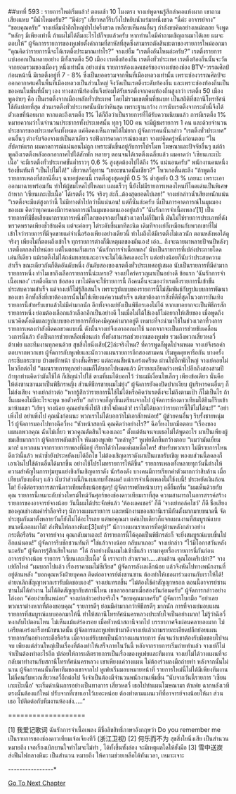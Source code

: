 ##บทที่ 593 : รายการใหม่เริ่มแล้ว!
ตอนเช้า
10 โมงตรง
จางเย่พูดจนรู้สึกลำคอแห้งผาก เขาถามเสียงแหบ “มีน้ำไหมครับ?”
“มีค่ะๆ” เสี่ยวหลวี่รีบวิ่งไปหยิบน้ำแร่มาหนึ่งขวด “นี่ค่ะ อาจารย์จาง”
“ขอบคุณครับ” จางเย่ดื่มน้ำอึกใหญ่ปาไปครึ่งขวด เหลือบเห็นคนอื่นๆ กำลังขบคิดอย่างเหม่อลอย จึงพูด “หลักๆ มีเพียงเท่านี้ ถ้าผมไม่ได้ลืมอะไรไปก็จบแล้วครับ หากท่านใดมีคำถามเชิญถามมาได้เลย ผมจะตอบให้”
ผู้จัดการรายการของหูเฟยตั้งคำถามที่สาหัสที่สุดซึ่งสามารถตัดสินชะตาของรายการใหม่ออกมา “คุณคิดว่ารายการนี้จะได้เรตติ้งประมาณเท่าไร?”
จางเย่ยิ้ม “เรตติ้งอันไหนล่ะครับ?”
เรตติ้งรายการแบ่งออกเป็นหลายอย่าง มีทั้งเรตติ้ง 50 เมือง เรตติ้งท้องถิ่น เรตติ้งทั่วประเทศ
เรตติ้งท้องถิ่นนั้นจะวัดจากยอดรวมของเมืองๆ หนึ่งเท่านั้น อย่างเช่น รายการห้องเลคเชอร์ของจางเย่ของช่อง BTV-วรรณศิลป์ก่อนหน้านี้ มีเรตติ้งอยู่ที่ 7 - 8% ซึ่งเป็นยอดรวมจากพื้นที่เมืองหลวงเท่านั้น เพราะช่องวรรณศิลป์จะออกอากาศแค่ในพื้นที่เมืองหลวงเป็นส่วนใหญ่ จึงวัดเป็นเรตติ้งระดับท้องถิ่น และเพราะช่องท้องถิ่นเป็นของคนในพื้นที่นั้นๆ เอง ทางสถานีท้องถิ่นจึงย่อมได้รับเรตติ้งจากคนท้องถิ่นสูงกว่า
เรตติ้ง 50 เมือง พูดง่ายๆ คือ เป็นเรตติ้งจากเมืองหลักทั่วประเทศ โดยไม่รวมเขตพื้นที่ชนบท เป็นสถิติที่สถานีโทรทัศน์ใช้กันบ่อยที่สุด
ส่วนเรตติ้งทั่วประเทศนั้นนับว่าหินสุด เพราะฐานกว้าง การนับเรตติ้งจากระดับนี้จึงได้ตัวเลขที่น้อยมาก หากแตะถึงเรตติ้ง 1% ได้ก็ถือว่าเป็นรายการที่ได้รับความนิยมแล้ว การมีเรตติ้ง 1% หมายความว่าในจำนวนประชากรทั้งประเทศนั้น ทุกๆ 100 คน จะมีผู้ชมรายการ 1 คน และด้วยจำนวนประชากรของประเทศจีนทั้งหมด แค่คิดคงเห็นภาพได้ไม่ยาก
ผู้จัดการคนนั้นกล่าว “เรตติ้งทั่วประเทศ”
คนอื่นๆ ต่างจับจ้องจางเย่เป็นตาเดียว รอฟังการคาดการณ์ของเขา
จางเย่คิดครู่หนึ่งก่อนตอบ “ในสัปดาห์แรก ผมคาดการณ์แน่นอนไม่ถูก เพราะมันขึ้นอยู่กับการโปรโมท โฆษณาและปัจจัยอื่นๆ แต่ถ้าพูดถึงเรตติ้งหลังออกอากาศไปได้สักพัก หลายๆ ตอนจนได้เรตติ้งเฉลี่ยแล้ว ผมคาดว่า ‘เซียนเกะเป๊ะเนื้อ’ จะมีเรตติ้งทั่วประเทศขั้นต่ำราวๆ 0.6 % สูงสุดต้องไปได้ถึง 1% แน่นอนครับ”
พนักงานคนหนึ่งร้องขึ้นทันที “เป็นไปไม่ได้!”
เสี่ยวหลวี่อุทาน “เยอะขนาดนั้นเชียว?”
โหวเกอตื่นตะลึง “ถ้าพูดถึงรายการเพลงที่สถานีอื่นๆ ฉายอยู่ตอนนี้ เรตติ้งสูงสุดอยู่ที่ 0.5 % ต่ำสุดยัง 0.3 % เลยนะ เพราะเอาออกมาฉายพร้อมกัน ทำให้ผู้ชมไหลไปไหลมา แถมเร็วๆ นี้ยังไม่มีรายการเพลงไหนที่โดดเด่นเป็นพิเศษ ถ้าหาก ‘เซียนเกะเป๊ะเนื้อ’ ได้เรตติ้ง 1% จริงๆ ล่ะก็..ต้องสุดยอดไปเลย!”
จางเย่กล่าวน้ำเสียงหนักแน่น “เรตติ้งจะมีแต่สูงกว่านี้ ไม่มีทางต่ำไปกว่านี้แน่นอน! แต่ก็นั่นล่ะครับ นี่เป็นการคาดการณ์ในมุมมองของผม คิดว่าทุกคนคงมีการคาดการณ์ในมุมของตนเองอยู่แล้ว”
‘ฉันรักการจำเนื้อเพลง’[1] เป็นรายการที่มีชื่อเสียงมากรายการหนึ่งที่โลกของจางเย่ในช่วงเวลาไม่กี่ปีมานี้ มันไม่ใช่รายการประเภทที่ดังพรวดพราดเพียงชั่วข้ามคืน แต่จะค่อยๆ ไต่ระดับขึ้นมาทีละนิด เดิมทีจางเย่ก็เหมือนกับพวกเขาที่ไม่เข้าใจว่ารายการที่มีจุดขายแค่จำเนื้อร้องเพียงอย่างเดียวนี้ ทำไมถึงได้มีเรตติ้งไม่เลวนัก ตอนหลังพอได้ดูจริงๆ เพียงไม่กี่ตอนถึงเข้าใจ ทุกรายการต่างก็มีเหตุผลของมันเอง! เอ่อ.. ถึงจะฉายมาหลายปีจนปีหลังๆ เรตติ้งตกลงไปหน่อย แต่ในตอนเริ่มแรก ‘ฉันรักการจำเนื้อเพลง’ นับเป็นรายการที่เปล่งประกายโดดเด่นทีเดียว แม้เรตติ้งไม่ได้ถล่มทลายและอาจจะไม่ได้เลิศเลออะไร แต่อย่างน้อยก็นับว่าประสบความสำเร็จ ขณะเดียวกันก็ติดอันดับหนึ่ง อันดับสองของเรตติ้งทั่วประเทศอยู่เสมอ นับเป็นรายการที่มีค่ามากรายการหนึ่ง
ทำไมเขาถึงเลือกรายการนี้น่ะเหรอ?
จางเย่ใคร่ครวญมาเป็นอย่างดี
ข้อแรก ‘ฉันรักการจำเนื้อเพลง’ เรตติ้งดีมาก
ข้อสอง เขาไม่คิดจะใช้รายการนี้ ถึงคนอื่นจะมองว่าเรตติ้งรายการนี้เข้าขั้นประสบความสำเร็จ แต่จางเย่ก็ไม่รู้สึกสนใจ เพราะรูปแบบของรายการนี้ไม่สัมพันธ์กับรูปแบบการพัฒนาของเขา อีกทั้งสิ่งที่เขาต้องการนั้นไม่ใช่เพียงแค่ความสำเร็จ แต่เขาต้องการสิ่งที่ดีที่สุดในวงการบันเทิง รายการนี้สำหรับเขาแล้วไม่มีค่ามากนัก อีกทั้งจางเย่ยังเป็นพิธีกรเองไม่ได้ หากเขาอยากจะเป็นพิธีกรสักรายการหนึ่ง ย่อมต้องเลือกแล้วเลือกอีกเป็นอย่างดี ในเมื่อไม่ได้ใช้เองก็ไม่อยากให้เสียของ เมื่อพูดถึงแนวคิดดั้งเดิมและรูปแบบของรายการก็ยังคงมีคุณค่ามากอยู่ดี เหมาะที่จะนำมาใช้ในช่วงเวลาที่วงการรายการเพลงกำลังติดคอขวดแบบนี้ ดังนั้นจางเย่จึงเอาออกมาใช้ นอกจากจะเป็นการช่วยขับเคลื่อนวงการนี้แล้ว ยังเป็นการช่วยเหลือเพื่อนเก่า ทั้งยังสามารถช่วยงานของหูเฟย รวมถึงพวกเสี่ยวหลวี่ ต้าเฟย และทีมงานทุกคนด้วย สุขสิ่งใยนิ่งเสีย[2]ล่ะจริงไหม?
ที่ควรพูดก็พูดไปจนหมด จางเย่จึงรอคำตอบจากพวกเขา
ผู้จัดการกับหูเฟยและนักวางแผนรายการอีกสองสามคน เริ่มพูดคุยหารือกัน บางครั้งกระซิบกระซาบ บ้างพยักหน้า บ้างสั่นศีรษะ แต่ละคนสีหน้าเคร่งเครียด
ผ่านไปอีกพักใหญ่
จางเย่คอยไม่ไหวอีกต่อไป “แผนรายการทุกอย่างผมก็ได้บอกไปหมดแล้ว มีรายละเอียดล่วงหน้าไปอีกถึงสองสามปี ถ้าทุกท่านคิดว่ามันใช้ได้ ก็เชิญนำไปใช้ ตามที่ผมได้บอกไว้ ว่าผมมีเงื่อนไขเล็กๆ เพียงข้อเดียว นั่นคือให้ต่งซานซานมาเป็นพิธีกรหญิง ส่วนพิธีกรชายผมไม่ยุ่ง”
ผู้จัดการยังคงปิดปากเงียบ
ผู้บริหารคนอื่นๆ ก็ไม่ส่งเสียง
จางเย่กล่าวต่อ “หากรู้สึกว่ารายการนี้ใช้ไม่ได้หรือคิดว่าเรตติ้งจะไม่ถึงตามเป้า ก็ไม่เป็นไร ถ้างั้นผมคงไม่มีอะไรจะพูด ขอตัวครับ” กล่าวจบก็ลุกขึ้นเตรียมจากไป
ผู้จัดการช่องดาวเทียมได้ยินก็รีบเข้ามาห้ามเขา “เฮ้ยๆ จางน้อย คุณอย่าเพิ่งไปสิ เข้าใจผิดแล้ว! เราไม่ได้บอกว่ารายการนี้ใช้ไม่ได้นะ!”
“อย่าเพิ่งไป อย่าเพิ่งไป คุณนั่งก่อนนะ พวกเราไม่ได้บอกว่าไม่เอาสักหน่อย!” ผู้ช่วยคนอื่นๆ รีบรั้งชายหนุ่มไว้
ผู้จัดการมองไปทางฉีอวี่หง “หัวหน้าสถานี คุณคิดว่าอย่างไร?”
ฉีอวี่หงโบกมือตอบ “เรื่องของแผนกพวกคุณ ฉันไม่เกี่ยว พวกคุณตัดสินใจเองเถอะ” ตั้งแต่ต้นจนจบเธอไม่ได้พูดอะไร มาเป็นเพียงผู้ชมเสียมากกว่า
ผู้จัดการพลันเข้าใจ หันมองหูเฟย “เหล่าหู?”
หูเฟยฉีกยิ้มกว้างตอบ “ผมว่ามันเยี่ยมมาก! แหวกแนวจากรายการเพลงที่มีอยู่ เรียกได้ว่าโดดเด่นเหนือใคร! สำหรับพวกเรา ไม่มีรายการไหนดีกว่านี้แล้ว หนำซ้ำยังประหยัดงบได้อีกโข ไม่ต้องเชิญดาราดังมาเป็นแขกรับเชิญ พองบส่วนนี้ลดลงก็เอาเงินไปใช้ด้านอื่นได้มากขึ้น อย่างใช้โปรโมทรายการให้ดีขึ้น”
รายการเพลงทั้งหลายทุกวันนี้ต่างให้ความสำคัญในการทุ่มทุนแย่งชิงกันเชิญดาราดัง นักร้องดัง บางคนมีการเรียกค่าตัวมากกว่าสิบล้าน เมื่อเทียบกับงบอื่นๆ แล้ว นับว่าส่วนนี้กินงบแทบทั้งหมด!
แต่การจำเนื้อเพลงไม่ใช้งบนี้! ประหยัดเงินก้อนโต!
ยิ่งดีต่อรายการสถานีดาวเทียมที่งบน้อยสุดๆ!
ผู้จัดการพยักหน้าเบาๆ คลี่ยิ้มกริ่ม “ผมเห็นด้วยกับคุณ รายการนี้เหมาะกับช่วงไพรม์ไทม์วันศุกร์ของช่องดาวเทียมเราที่สุด ความสามารถในการสรรค์สร้างรายการของอาจารย์จางน้อย วันนี้ผมได้ประจักษ์แล้ว ‘ห้องเลคเชอร์’ ก็ดี ‘จางเย่ทอล์คโชว์’ ก็ดี ชื่อเสียงของคุณช่างสมคำร่ำลือจริงๆ นักวางแผนรายการ และพนักงานของสถานีเรามีกันตั้งมากมายขนาดนี้ จัดประชุมกันมาตั้งหลายวันก็ยังไม่ได้อะไรเลย แต่พอคุณมา แค่แป๊บเดียวก็แจกแผนงานที่สมบูรณ์แบบขนาดนี้ออกมาได้! ส่งฟืนไฟกลางหิมะ[3]แท้ๆ!”
นักวางแผนรายการที่อยู่ด้านหลังกล่าวอย่างกระตือรือร้น “อาจารย์จาง คุณกลับมาเถอะ! ถ้ารายการนี้ได้คุณเป็นพิธีกรล่ะก็ จะยิ่งสมบูรณ์แบบขึ้นไปอีกแน่นอน!”
ผู้จัดการรีบชักชวนทันที “ใช่แล้วจางน้อย กลับมาเถอะ”
จางเย่กล่าว “ไว้มีโอกาสวันหลังนะครับ”
ผู้จัดการรู้สึกเสียใจมาก “ได้ ถ้าอย่างนั้นผมไม่เซ้าซี้แล้ว เรามาคุยเรื่องรายการนี่กันก่อน อาจารย์จางน้อย รายการ ‘เซียนเกะเป๊ะเนื้อ’ นี้ เราจะทำ ส่วนราคา…..สามล้าน คุณโอเครึเปล่า?”
จางเย่ยักไหล่ “ผมบอกไปแล้ว เรื่องราคาผมไม่ซีเรียส”
ผู้จัดการลังเลเล็กน้อย แล้วจึงหันไปทางพนักงานที่อยู่ด้านหลัง “บอกคุณหวังฝ่ายบุคคล ติดต่ออาจารย์ต่งซานซาน ต้องทำให้เธอมาร่วมงานกับเราให้ได้! ค่ายกเลิกสัญญาพวกเรารับผิดชอบเอง!”
จางเย่แทรกขึ้น “ไม่ต้องใช้ค่าสัญญาหรอก ตอนนี้อาจารย์ซานซานไม่ได้ทำงาน ไม่ได้ติดสัญญากับสถานีไหน เธอลาออกมาเมื่อสองวันก่อนครับ”
ผู้จัดการกล่าวอย่างโล่งอก “ค่อยง่ายขึ้นหน่อย”
จางเย่กล่าวอย่างจริงใจ “ขอบคุณมากครับ”
ผู้จัดการโบกมือ “อย่าเลย พวกเราต่างหากที่ต้องขอบคุณ”
รายการดีๆ ย่อมมีค่ามากกว่าพิธีกรดีๆ มากนัก การที่จางเย่มอบแผนรายการที่สมบูรณ์แบบออกมาให้นี้ ทำให้สถานีโทรทัศน์นครหลวงประทับใจเป็นอย่างมาก!
ไม่รู้ว่าฉีอวี่หงกลับไปตอนไหน ไม่เห็นแม้แต่ร่องรอย
เมื่อหัวหน้าสถานีจากไป บรรยากาศจึงผ่อนคลายลงมาก ไม่เครียดเคร่งเกร็งหนักขนาดนั้น
ผู้จัดการและหูเฟยเข้ามาดึงจางเย่แล้วถามรายละเอียดปลีกย่อยแผนรายการกันอย่างกระตือรือร้น เมื่อจางเย่รับบทเป็นนักวางแผนรายการ ชัดเจนว่าเขาต้องรับผิดชอบไปจนจบ เพียงแต่ส่วนใหญ่เป็นเรื่องที่ต้องทำให้เสร็จภายในวันนี้ หลังจากรายการเริ่มถ่ายทำแล้ว จางเย่ก็ไม่จำเป็นต้องทำอะไรอีก ปล่อยให้การผลิตรายการเป็นเรื่องของหูเฟยและทีมงาน จางเย่ไม่ได้วางแผนที่จะกลับมาทำงานกับสถานีโทรทัศน์นครหลวง เขาเพียงแค่วางแผน ไม่ต้องร่วมลงมือถ่ายทำ
หลังจากนั้นไม่นาน ผู้จัดการคนนั้นก็พาทีมของเขาจากไป
หูเฟยเริ่มมอบหมายหน้าที่ รายการใหม่นี้ไม่ได้มีเพียงทีมงานไม่กี่คนกับพวกเสี่ยวหลวี่อีกต่อไป จึงจำเป็นต้องมีจำนวนพนักงานเพิ่มขึ้น “นับจากวันนี้รายการ ‘เซียนเกะเป๊ะเนื้อ’ จะเริ่มดำเนินการอย่างเป็นทางการ เสี่ยวหลวี่ เธอไปทำแผนโฆษณามา ต้าเฟย ฉากหลังเวทีตรงนั้นต้องแก้ใหม่ ปรับจากที่เซทเอาไว้เยอะหน่อย ต้องทำตามแผนเวทีที่อาจารย์จางน้อยให้มา ส่วนเธอ ไปติดต่อกับทีมงานห้องส่ง…..”


===================


[1] 我爱记歌词 ฉันรักการจำเนื้อเพลง มีชื่อลิขสิทธิ์ภาษาอังกฤษว่า Do you remember me เป็นรายการของช่องดาวเทียมเจ้อเจียงทีวี (浙江卫视)
[2] 何乐而不为 สุขสิ่งใยนิ่งเสีย เป็นสำนวน หมายถึง เจอเรื่องเบิกบานใจทำไมจะไม่ทำ , ได้ทั้งขึ้นทั้งล่อง จะมีเหตุผลใดให้ยั้งมือ
[3] 雪中送炭 ส่งฟืนไฟกลางหิมะ เป็นสำนวน หมายถึง ให้ความช่วยเหลือได้ทันเวลา, เหมาะเจาะ


*-*-*-*-*-*-*-*-*-*-*-*-*-*-*-*-*


[Go To Next Chapter]( ./94.md)